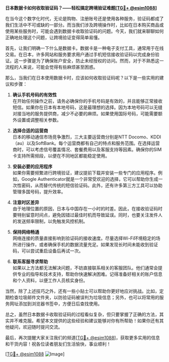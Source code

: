 **日本数据卡如何收取验证码？——轻松搞定跨境验证难题[[TG💪+ @esim1088](https://t.me/s/esim1088)]**

在当今这个数字化时代，无论是购物、注册账号还是使用各种服务，验证码都成了我们生活中不可或缺的一部分。而当我们涉及跨境操作时，比如在日本购买商品或使用某些服务时，可能会遇到数据卡收取验证码的问题。今天，我们就来聊聊如何正确地处理这个问题，让跨境验证变得简单易懂。

首先，让我们明确一下什么是数据卡。数据卡是一种电子支付工具，通常用于在线交易。在日本，许多网站和服务要求用户通过手机短信接收验证码以完成身份验证。这一步骤是为了确保账户安全，防止未经授权的访问。然而，对于不熟悉这一流程的人来说，可能会觉得有些麻烦甚至困惑。

那么，当我们在日本使用数据卡时，应该如何收取验证码呢？以下是一些实用的建议和步骤：

1. **确认手机号码的有效性**  
   在开始任何操作之前，请务必确保你的手机号码是有效的，并且能够正常接收短信。如果你在日本有本地号码，这是最理想的选择。因为本地号码可以无缝对接当地的服务提供商，减少不必要的麻烦。如果使用国际号码，可能需要额外设置或调整相关参数。

2. **选择合适的运营商**  
   日本的移动通信市场竞争激烈，三大主要运营商分别是NTT Docomo、KDDI（au）以及SoftBank。每个运营商都有自己的特点和服务范围。在选择运营商时，可以考虑信号覆盖情况、套餐费用以及客服支持等因素。确保你的SIM卡支持所需频段，以便在不同地区都能稳定使用。

3. **安装必要的应用程序**  
   如果你需要频繁进行跨境验证，建议提前下载并安装一些专门的应用程序。例如，Google Authenticator就是一个非常受欢迎的选择，它可以帮助你生成一次性密码，从而替代传统的短信验证码。此外，还有许多第三方工具可以协助管理多国号码，提升效率。

4. **注意时区差异**  
   由于地理位置的原因，日本与中国存在一小时的时差。因此，在接收验证码时要特别留意时间点，避免因错过最佳时机而导致延误。同时，也要关注发件人的发送频率限制，以免触发风控机制。

5. **保持网络畅通**  
   网络连接的质量直接影响到验证码的接收速度。尽量选择Wi-Fi环境稳定的场所进行操作，或者确保手机的数据流量充足。如果发现长时间未能收到验证码，可以尝试重启设备后再试一次。

6. **联系客服寻求帮助**  
   如果以上方法都无法解决问题，不妨直接联系相关的客服团队。他们通常会提供专业的指导和技术支持，帮助你快速解决困难。记得准备好相关的账户信息和个人资料，以便工作人员核实身份。

当然，除了上述技巧之外，还有一些小贴士可以帮助你更好地应对挑战。比如，定期检查垃圾邮件文件夹，以防验证码被误判为垃圾信息；另外，也可以将常用的服务网址添加到浏览器书签中，方便日后查找使用。

总之，虽然日本数据卡收取验证码的过程看似复杂，但只要掌握了正确的方法，其实并不难克服。希望本文提供的这些经验和建议能够对你有所帮助！如果你还有其他疑问，欢迎随时提问交流。

最后，再次提醒大家关注我们的频道[[TG💪+ @esim1088](https://t.me/s/esim1088)]，获取更多实用的信息和干货内容！祝各位读者朋友们生活愉快，事业顺利！

[[TG💪+ @esim1088](https://t.me/s/esim1088) ![Image](https://i.postimg.cc/4NQfJmqS/Snipaste-2025-05-13-00-14-12.png)]